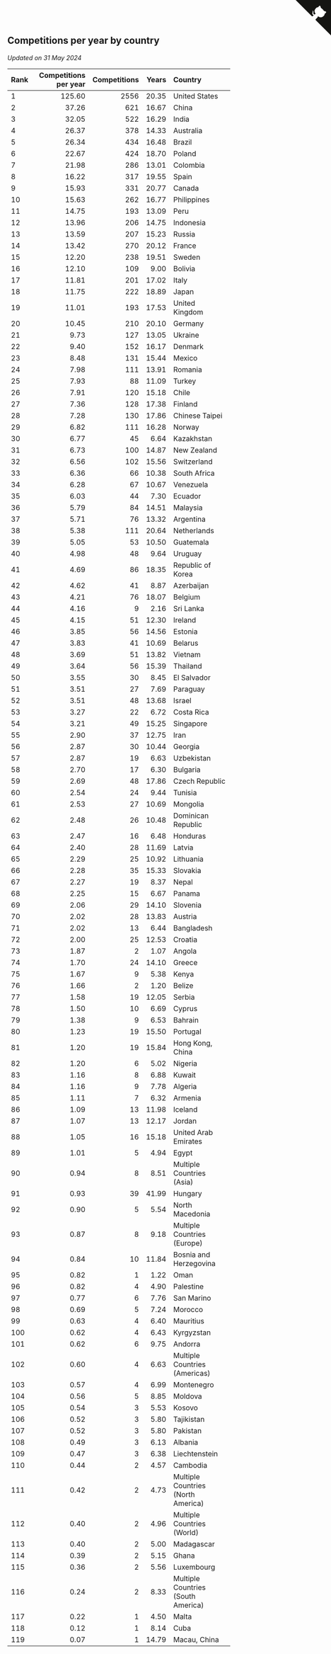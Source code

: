 ## Competitions per year by country

*Updated on 31 May 2024*

| Rank | Competitions per year | Competitions | Years | Country |
| :--- | ---: | ---: | ---: | :--- |
| 1 | 125.60 | 2556 | 20.35 | United States |
| 2 | 37.26 | 621 | 16.67 | China |
| 3 | 32.05 | 522 | 16.29 | India |
| 4 | 26.37 | 378 | 14.33 | Australia |
| 5 | 26.34 | 434 | 16.48 | Brazil |
| 6 | 22.67 | 424 | 18.70 | Poland |
| 7 | 21.98 | 286 | 13.01 | Colombia |
| 8 | 16.22 | 317 | 19.55 | Spain |
| 9 | 15.93 | 331 | 20.77 | Canada |
| 10 | 15.63 | 262 | 16.77 | Philippines |
| 11 | 14.75 | 193 | 13.09 | Peru |
| 12 | 13.96 | 206 | 14.75 | Indonesia |
| 13 | 13.59 | 207 | 15.23 | Russia |
| 14 | 13.42 | 270 | 20.12 | France |
| 15 | 12.20 | 238 | 19.51 | Sweden |
| 16 | 12.10 | 109 | 9.00 | Bolivia |
| 17 | 11.81 | 201 | 17.02 | Italy |
| 18 | 11.75 | 222 | 18.89 | Japan |
| 19 | 11.01 | 193 | 17.53 | United Kingdom |
| 20 | 10.45 | 210 | 20.10 | Germany |
| 21 | 9.73 | 127 | 13.05 | Ukraine |
| 22 | 9.40 | 152 | 16.17 | Denmark |
| 23 | 8.48 | 131 | 15.44 | Mexico |
| 24 | 7.98 | 111 | 13.91 | Romania |
| 25 | 7.93 | 88 | 11.09 | Turkey |
| 26 | 7.91 | 120 | 15.18 | Chile |
| 27 | 7.36 | 128 | 17.38 | Finland |
| 28 | 7.28 | 130 | 17.86 | Chinese Taipei |
| 29 | 6.82 | 111 | 16.28 | Norway |
| 30 | 6.77 | 45 | 6.64 | Kazakhstan |
| 31 | 6.73 | 100 | 14.87 | New Zealand |
| 32 | 6.56 | 102 | 15.56 | Switzerland |
| 33 | 6.36 | 66 | 10.38 | South Africa |
| 34 | 6.28 | 67 | 10.67 | Venezuela |
| 35 | 6.03 | 44 | 7.30 | Ecuador |
| 36 | 5.79 | 84 | 14.51 | Malaysia |
| 37 | 5.71 | 76 | 13.32 | Argentina |
| 38 | 5.38 | 111 | 20.64 | Netherlands |
| 39 | 5.05 | 53 | 10.50 | Guatemala |
| 40 | 4.98 | 48 | 9.64 | Uruguay |
| 41 | 4.69 | 86 | 18.35 | Republic of Korea |
| 42 | 4.62 | 41 | 8.87 | Azerbaijan |
| 43 | 4.21 | 76 | 18.07 | Belgium |
| 44 | 4.16 | 9 | 2.16 | Sri Lanka |
| 45 | 4.15 | 51 | 12.30 | Ireland |
| 46 | 3.85 | 56 | 14.56 | Estonia |
| 47 | 3.83 | 41 | 10.69 | Belarus |
| 48 | 3.69 | 51 | 13.82 | Vietnam |
| 49 | 3.64 | 56 | 15.39 | Thailand |
| 50 | 3.55 | 30 | 8.45 | El Salvador |
| 51 | 3.51 | 27 | 7.69 | Paraguay |
| 52 | 3.51 | 48 | 13.68 | Israel |
| 53 | 3.27 | 22 | 6.72 | Costa Rica |
| 54 | 3.21 | 49 | 15.25 | Singapore |
| 55 | 2.90 | 37 | 12.75 | Iran |
| 56 | 2.87 | 30 | 10.44 | Georgia |
| 57 | 2.87 | 19 | 6.63 | Uzbekistan |
| 58 | 2.70 | 17 | 6.30 | Bulgaria |
| 59 | 2.69 | 48 | 17.86 | Czech Republic |
| 60 | 2.54 | 24 | 9.44 | Tunisia |
| 61 | 2.53 | 27 | 10.69 | Mongolia |
| 62 | 2.48 | 26 | 10.48 | Dominican Republic |
| 63 | 2.47 | 16 | 6.48 | Honduras |
| 64 | 2.40 | 28 | 11.69 | Latvia |
| 65 | 2.29 | 25 | 10.92 | Lithuania |
| 66 | 2.28 | 35 | 15.33 | Slovakia |
| 67 | 2.27 | 19 | 8.37 | Nepal |
| 68 | 2.25 | 15 | 6.67 | Panama |
| 69 | 2.06 | 29 | 14.10 | Slovenia |
| 70 | 2.02 | 28 | 13.83 | Austria |
| 71 | 2.02 | 13 | 6.44 | Bangladesh |
| 72 | 2.00 | 25 | 12.53 | Croatia |
| 73 | 1.87 | 2 | 1.07 | Angola |
| 74 | 1.70 | 24 | 14.10 | Greece |
| 75 | 1.67 | 9 | 5.38 | Kenya |
| 76 | 1.66 | 2 | 1.20 | Belize |
| 77 | 1.58 | 19 | 12.05 | Serbia |
| 78 | 1.50 | 10 | 6.69 | Cyprus |
| 79 | 1.38 | 9 | 6.53 | Bahrain |
| 80 | 1.23 | 19 | 15.50 | Portugal |
| 81 | 1.20 | 19 | 15.84 | Hong Kong, China |
| 82 | 1.20 | 6 | 5.02 | Nigeria |
| 83 | 1.16 | 8 | 6.88 | Kuwait |
| 84 | 1.16 | 9 | 7.78 | Algeria |
| 85 | 1.11 | 7 | 6.32 | Armenia |
| 86 | 1.09 | 13 | 11.98 | Iceland |
| 87 | 1.07 | 13 | 12.17 | Jordan |
| 88 | 1.05 | 16 | 15.18 | United Arab Emirates |
| 89 | 1.01 | 5 | 4.94 | Egypt |
| 90 | 0.94 | 8 | 8.51 | Multiple Countries (Asia) |
| 91 | 0.93 | 39 | 41.99 | Hungary |
| 92 | 0.90 | 5 | 5.54 | North Macedonia |
| 93 | 0.87 | 8 | 9.18 | Multiple Countries (Europe) |
| 94 | 0.84 | 10 | 11.84 | Bosnia and Herzegovina |
| 95 | 0.82 | 1 | 1.22 | Oman |
| 96 | 0.82 | 4 | 4.90 | Palestine |
| 97 | 0.77 | 6 | 7.76 | San Marino |
| 98 | 0.69 | 5 | 7.24 | Morocco |
| 99 | 0.63 | 4 | 6.40 | Mauritius |
| 100 | 0.62 | 4 | 6.43 | Kyrgyzstan |
| 101 | 0.62 | 6 | 9.75 | Andorra |
| 102 | 0.60 | 4 | 6.63 | Multiple Countries (Americas) |
| 103 | 0.57 | 4 | 6.99 | Montenegro |
| 104 | 0.56 | 5 | 8.85 | Moldova |
| 105 | 0.54 | 3 | 5.53 | Kosovo |
| 106 | 0.52 | 3 | 5.80 | Tajikistan |
| 107 | 0.52 | 3 | 5.80 | Pakistan |
| 108 | 0.49 | 3 | 6.13 | Albania |
| 109 | 0.47 | 3 | 6.38 | Liechtenstein |
| 110 | 0.44 | 2 | 4.57 | Cambodia |
| 111 | 0.42 | 2 | 4.73 | Multiple Countries (North America) |
| 112 | 0.40 | 2 | 4.96 | Multiple Countries (World) |
| 113 | 0.40 | 2 | 5.00 | Madagascar |
| 114 | 0.39 | 2 | 5.15 | Ghana |
| 115 | 0.36 | 2 | 5.56 | Luxembourg |
| 116 | 0.24 | 2 | 8.33 | Multiple Countries (South America) |
| 117 | 0.22 | 1 | 4.50 | Malta |
| 118 | 0.12 | 1 | 8.14 | Cuba |
| 119 | 0.07 | 1 | 14.79 | Macau, China |


<a href="https://github.com/JustinTimeCuber/wca_statistics" class="github-corner" aria-label="View source on Github"><svg width="80" height="80" viewBox="0 0 250 250" style="fill:#151513; color:#fff; position: absolute; top: 0; border: 0; right: 0;" aria-hidden="true"><path d="M0,0 L115,115 L130,115 L142,142 L250,250 L250,0 Z"></path><path d="M128.3,109.0 C113.8,99.7 119.0,89.6 119.0,89.6 C122.0,82.7 120.5,78.6 120.5,78.6 C119.2,72.0 123.4,76.3 123.4,76.3 C127.3,80.9 125.5,87.3 125.5,87.3 C122.9,97.6 130.6,101.9 134.4,103.2" fill="currentColor" style="transform-origin: 130px 106px;" class="octo-arm"></path><path d="M115.0,115.0 C114.9,115.1 118.7,116.5 119.8,115.4 L133.7,101.6 C136.9,99.2 139.9,98.4 142.2,98.6 C133.8,88.0 127.5,74.4 143.8,58.0 C148.5,53.4 154.0,51.2 159.7,51.0 C160.3,49.4 163.2,43.6 171.4,40.1 C171.4,40.1 176.1,42.5 178.8,56.2 C183.1,58.6 187.2,61.8 190.9,65.4 C194.5,69.0 197.7,73.2 200.1,77.6 C213.8,80.2 216.3,84.9 216.3,84.9 C212.7,93.1 206.9,96.0 205.4,96.6 C205.1,102.4 203.0,107.8 198.3,112.5 C181.9,128.9 168.3,122.5 157.7,114.1 C157.9,116.9 156.7,120.9 152.7,124.9 L141.0,136.5 C139.8,137.7 141.6,141.9 141.8,141.8 Z" fill="currentColor" class="octo-body"></path></svg></a><style>.github-corner:hover .octo-arm{animation:octocat-wave 560ms ease-in-out}@keyframes octocat-wave{0%,100%{transform:rotate(0)}20%,60%{transform:rotate(-25deg)}40%,80%{transform:rotate(10deg)}}@media (max-width:500px){.github-corner:hover .octo-arm{animation:none}.github-corner .octo-arm{animation:octocat-wave 560ms ease-in-out}}</style>

